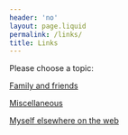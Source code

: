 ```yaml
---
header: 'no'
layout: page.liquid
permalink: /links/
title: Links
---
```

Please choose a topic:

[Family and friends](/links/friends)

[Miscellaneous](/links/misc)

[Myself elsewhere on the web](/links/clausconrad)
